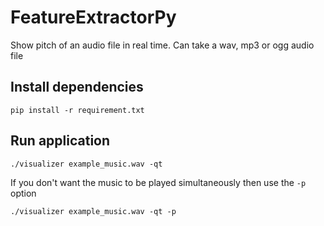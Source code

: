 # FeatureExtractorPy

Show pitch of an audio file in real time. Can take a wav, mp3 or ogg audio file

## Install dependencies

```
pip install -r requirement.txt
```

## Run application

```
./visualizer example_music.wav -qt
```

If you don't want the music to be played simultaneously then use the `-p` option

```
./visualizer example_music.wav -qt -p
```
